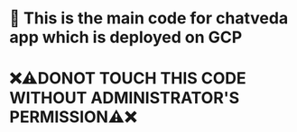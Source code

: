 # 📢 This is the main code for chatveda app which is deployed on GCP

# ❌⚠DONOT TOUCH THIS CODE WITHOUT ADMINISTRATOR'S PERMISSION⚠❌
